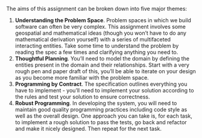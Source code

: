 
The aims of this assignment can be broken down into five major themes:

1.  **Understanding the Problem Space**. Problem spaces in which we build software can often be very complex. This assignment involves some geospatial and mathematical ideas (though you won’t have to do any mathematical derivation yourself) with a series of multifaceted interacting entities. Take some time to understand the problem by reading the spec a few times and clarifying anything you need to.
2.  **Thoughtful Planning**. You’ll need to model the domain by defining the entities present in the domain and their relationships. Start with a very rough pen and paper draft of this, you’ll be able to iterate on your design as you become more familiar with the problem space.
3.  **Programming by Contract**. The specification outlines everything you have to implement - you’ll need to implement your solution according to the rules and test your solution to ensure correctness.
4.  **Robust Programming**. In developing the system, you will need to maintain good quality programming practices including code style as well as the overall design. One approach you can take is, for each task, to implement a rough solution to pass the tests, go back and refactor and make it nicely designed. Then repeat for the next task.


